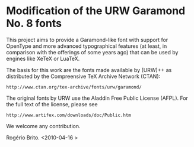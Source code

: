 Modification of the URW Garamond No. 8 fonts
============================================

This project aims to provide a Garamond-like font with support for
OpenType and more advanced typographical features (at least, in
comparison with the offerings of some years ago) that can be used by
engines like XeTeX or LuaTeX.

The basis for this work are the fonts made available by (URW)++ as
distributed by the Compreensive TeX Archive Network (CTAN):

    http://www.ctan.org/tex-archive/fonts/urw/garamond/

The original fonts by URW use the Aladdin Free Public License (AFPL).
For the full text of the license, please see

    http://www.artifex.com/downloads/doc/Public.htm

We welcome any contribution.


Rogério Brito.
<2010-04-16 >
